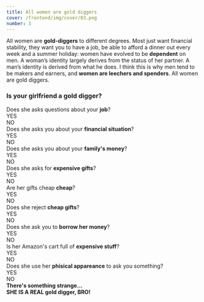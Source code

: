 ```yaml
---
title: All women are gold diggers
cover: /frontend/img/cover/03.png
number: 3
---
```


<section class="snap intro"><div class="module">All women are <b>gold-diggers</b> to different degrees. Most just want financial stability, they want you to have a job, be able to afford a dinner out every week and a summer holiday: women have evolved to be <b>dependent</b> on men. A woman’s identity largely derives from the status of her partner. A man’s identity is derived from what he does. I think this is why men tend to be makers and earners, and <b>women are leechers and spenders</b>. All women are gold diggers.
</div></section>



### Is your girlfriend a gold digger? 

<div class="fullscreen schema">
    <div class="bandersnatch">
        <div class="question is-visible" data-quest="0">
            <div class="module">
                <div class="question_text">Does she asks questions about your <b>job</b>?</div>
                <div class="question_button">
                    <div class="question_button_yes" data-id="1">YES</div>
                    <div class="question_button_no" data-id="2">NO</div>
                </div>
            </div>
        </div>
        <div class="question" data-quest="1">
            <div class="module">
                <div class="question_text">Does she asks you about your <b>financial situation</b>?</div>
                <div class="question_button">
                    <div class="question_button_yes" data-id="2">YES</div>
                    <div class="question_button_no" data-id="3">NO</div>
                </div>
            </div>
        </div>
           <div class="question" data-quest="2">
            <div class="module">
                <div class="question_text">Does she asks you about your <b>family's money</b>?</div>
                <div class="question_button">
                    <div class="question_button_yes" data-id="10">YES</div>
                    <div class="question_button_no" data-id="3">NO</div>
                </div>
            </div>
        </div>
             <div class="question" data-quest="3">
            <div class="module">
                <div class="question_text">Does she asks for <b>expensive gifts</b>?</div>
                <div class="question_button">
                    <div class="question_button_yes" data-id="4">YES</div>
                    <div class="question_button_no" data-id="8">NO</div>
                </div>
            </div>
        </div>
            <div class="question" data-quest="4">
            <div class="module">
                <div class="question_text">Are her gifts cheap <b>cheap</b>?</div>
                <div class="question_button">
                    <div class="question_button_yes" data-id="5">YES</div>
                    <div class="question_button_no" data-id="8">NO</div>
                </div>
            </div>
        </div>
            <div class="question" data-quest="5">
            <div class="module">
                <div class="question_text">Does she reject <b>cheap gifts</b>?</div>
                <div class="question_button">
                    <div class="question_button_yes" data-id="6">YES</div>
                    <div class="question_button_no" data-id="7">NO</div>
                </div>
            </div>
        </div>
            <div class="question" data-quest="6">
            <div class="module">
                <div class="question_text">Does she ask you to <b>borrow her money</b>?</div>
                <div class="question_button">
                    <div class="question_button_yes" data-id="10">YES</div>
                    <div class="question_button_no" data-id="7">NO</div>
                </div>
            </div>
        </div>
            <div class="question" data-quest="7">
            <div class="module">
                <div class="question_text">Is her Amazon's cart full of <b>expensive stuff</b>?</div>
                <div class="question_button">
                    <div class="question_button_yes" data-id="10">YES</div>
                    <div class="question_button_no" data-id="9">NO</div>
                </div>
            </div>
        </div>
            <div class="question" data-quest="8">
            <div class="module">
                <div class="question_text">Does she use her <b>phisical appareance</b> to ask you something?</div>
                <div class="question_button">
                    <div class="question_button_yes" data-id="10">YES</div>
                    <div class="question_button_no" data-id="9">NO</div>
                </div>
            </div>
        </div>
            <div class="question" data-quest="9">
            <div class="module">
                <div class="question_text"><b>There's something strange...</b></div>
            </div>
        </div>
            <div class="question gold-digger" data-quest="10">
            <div class="module">
                <div class="question_text"><b>SHE IS A REAL gold digger, BRO!</b></div>
            </div>
        </div>
    </div>
</div>

<!--
<p class="fullscreen schema" markdown="1">
    ![Gold Digger Schema]({{ 'frontend/img/page03/schema.png' | relative_url}})
</p>
-->



